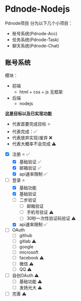 # Pdnode-Nodejs
Pdnode项目
分为以下几个小项目：
- 账号系统(Pdnode-Acc)
- 任务系统(Pdnode-Task)
- 聊天系统(Pdnode-Chat)

## 账号系统
模块：
- 前端
  - html + css + js 无框架
- 后端
  - nodejs
 

**这是目标以及已实现功能**


- 代表首要完成目标 ⭐
- 代表完成：✅
- 代表放弃实现/废弃 ❌
- 代表大概率不会完成 ⚠️

- [x] 注册 ⭐ ✅
  - [x] 基础验证 ✅
  - [x] 邮箱验证 ✅
  - [x] api速率限制 ✅
- [ ] 登录 ⭐ 
  - [x] 基础功能
  - [x] 基础验证
  - [ ] 二步验证
    - [ ] 邮箱验证
    - [ ] 手机号验证 ⚠️
    - [ ] 30秒一次性验证码验证 ⚠️
  - [x] api速率限制 ✅
- [ ] OAuth
  - [ ] github
  - [ ] gitlab ⚠️
  - [ ] google
  - [ ] microsoft
  - [ ] facebook ⚠️
  - [ ] 微信 ⚠️
  - [ ] QQ ⚠️
- [ ] 自创OAuth ⚠️
  - [ ] 基础功能 ⚠️
  - [ ] 发扬光大 ⚠️
- [ ] 完善 ⚠️
